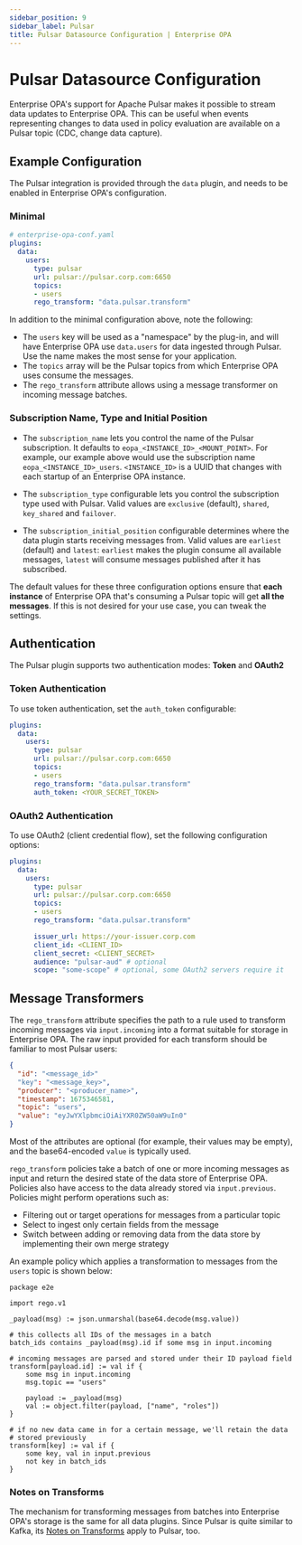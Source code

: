 ```yaml
---
sidebar_position: 9
sidebar_label: Pulsar
title: Pulsar Datasource Configuration | Enterprise OPA
---
```


# Pulsar Datasource Configuration

Enterprise OPA's support for Apache Pulsar makes it possible to stream data updates to Enterprise OPA. This can be useful when events representing changes to data used in policy evaluation are available on a Pulsar topic (CDC, change data capture).


## Example Configuration

The Pulsar integration is provided through the `data` plugin, and needs to be enabled in Enterprise OPA's configuration.


### Minimal

```yaml
# enterprise-opa-conf.yaml
plugins:
  data:
    users:
      type: pulsar
      url: pulsar://pulsar.corp.com:6650
      topics:
      - users
      rego_transform: "data.pulsar.transform"
```

In addition to the minimal configuration above, note the following:

- The `users` key will be used as a "namespace" by the plug-in, and will have Enterprise OPA use `data.users` for data ingested through Pulsar. Use the name makes the most sense for your application.
- The `topics` array will be the Pulsar topics from which Enterprise OPA uses consume the messages.
- The `rego_transform` attribute allows using a message transformer on incoming message batches.


### Subscription Name, Type and Initial Position

- The `subscription_name` lets you control the name of the Pulsar subscription. It defaults to `eopa_<INSTANCE_ID>_<MOUNT_POINT>`. For example, our example above would use the subscription name `eopa_<INSTANCE_ID>_users`. `<INSTANCE_ID>` is a UUID that changes with each startup of an Enterprise OPA instance.

- The `subscription_type` configurable lets you control the subscription type used with Pulsar.
Valid values are `exclusive` (default), `shared`, `key_shared` and `failover`.

- The `subscription_initial_position` configurable determines where the data plugin starts receiving messages from.
Valid values are `earliest` (default) and `latest`: `earliest` makes the plugin consume all available messages, `latest` will consume messages published after it has subscribed.

The default values for these three configuration options ensure that **each instance** of Enterprise OPA that's consuming a Pulsar topic will get **all the messages**.
If this is not desired for your use case, you can tweak the settings.


## Authentication

The Pulsar plugin supports two authentication modes: **Token** and **OAuth2**


### Token Authentication

To use token authentication, set the `auth_token` configurable:

```yaml
plugins:
  data:
    users:
      type: pulsar
      url: pulsar://pulsar.corp.com:6650
      topics:
      - users
      rego_transform: "data.pulsar.transform"
      auth_token: <YOUR_SECRET_TOKEN>
```


### OAuth2 Authentication

To use OAuth2 (client credential flow), set the following configuration options:

```yaml
plugins:
  data:
    users:
      type: pulsar
      url: pulsar://pulsar.corp.com:6650
      topics:
      - users
      rego_transform: "data.pulsar.transform"

      issuer_url: https://your-issuer.corp.com
      client_id: <CLIENT_ID>
      client_secret: <CLIENT_SECRET>
      audience: "pulsar-aud" # optional
      scope: "some-scope" # optional, some OAuth2 servers require it
```


## Message Transformers

The `rego_transform` attribute specifies the path to a rule used to transform incoming messages via `input.incoming` into a format suitable for storage in Enterprise OPA. The raw input provided for each transform should be familiar to most Pulsar users:

```json
{
  "id": "<message_id>"
  "key": "<message_key>",
  "producer": "<producer_name>",
  "timestamp": 1675346581,
  "topic": "users",
  "value": "eyJwYXlpbmciOiAiYXR0ZW50aW9uIn0"
}
```

Most of the attributes are optional (for example, their values may be empty), and the base64-encoded `value` is typically used.

`rego_transform` policies take a batch of one or more incoming messages as input and return the desired state of the data store of Enterprise OPA. Policies also have access to the data already stored via `input.previous`.
Policies might perform operations such as:

- Filtering out or target operations for messages from a particular topic
- Select to ingest only certain fields from the message
- Switch between adding or removing data from the data store by implementing their own merge strategy

An example policy which applies a transformation to messages from the `users` topic is shown below:

```rego
package e2e

import rego.v1

_payload(msg) := json.unmarshal(base64.decode(msg.value))

# this collects all IDs of the messages in a batch
batch_ids contains _payload(msg).id if some msg in input.incoming

# incoming messages are parsed and stored under their ID payload field
transform[payload.id] := val if {
	some msg in input.incoming
	msg.topic == "users"

	payload := _payload(msg)
	val := object.filter(payload, ["name", "roles"])
}

# if no new data came in for a certain message, we'll retain the data
# stored previously
transform[key] := val if {
	some key, val in input.previous
	not key in batch_ids
}
```


### Notes on Transforms

The mechanism for transforming messages from batches into Enterprise OPA's storage is the same for all data plugins.
Since Pulsar is quite similar to Kafka, its [Notes on Transforms](kafka/#notes-on-transforms) apply to Pulsar, too.
